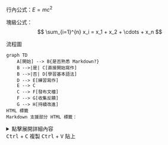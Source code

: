 行內公式：$E = mc^2$

塊級公式： $$ \sum_{i=1}^{n} x_i = x_1 + x_2 + \cdots + x_n $$

流程圖

```
graph TD
    A[開始] --> B{是否熟悉 Markdown?}
    B -->|是| C[直接開始寫作]
    B -->|否| D[學習基本語法]
    D --> E[練習寫作]
    E --> C
    C --> F[發布文檔]
    F --> G[收集反饋]
    G --> H[持續改進]
HTML 標籤
Markdown 支援部分 HTML 標籤：
```

<details> <summary>點擊展開詳細內容</summary>
這裡是隱藏的內容，只有點擊上方標題才會顯示。

可以包含：

列表項目
格式化文字
代碼片段
</details>
<kbd>Ctrl</kbd> + <kbd>C</kbd> 複製 <kbd>Ctrl</kbd> + <kbd>V</kbd> 貼上
